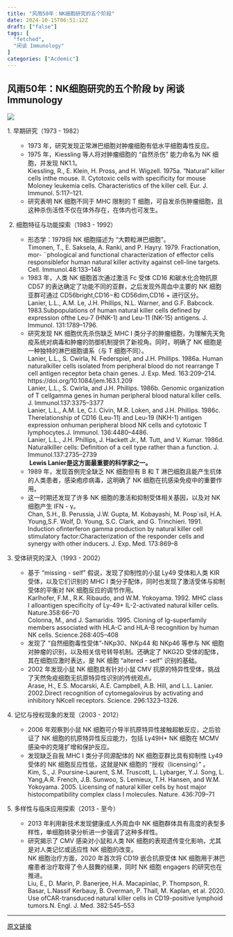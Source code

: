 ```yaml
---
title: "风雨50年：NK细胞研究的五个阶段"
date: 2024-10-15T06:51:12Z
draft: ["false"]
tags: [
  "fetched",
  "闲谈 Immunology"
]
categories: ["Acdemic"]
---
```

风雨50年：NK细胞研究的五个阶段 by 闲谈 Immunology
------
<div><section data-mpa-powered-by="yiban.io"><a target="_blank" href="http://mp.weixin.qq.com/s?__biz=MzU1NTg4OTM3Mg==&amp;mid=2247904610&amp;idx=2&amp;sn=8b1468e35a20a2a86c49fb78ded65e05&amp;chksm=fbc58ad1ccb203c7790d8d81ae9e507f1d5b5311a77541b34c05645884d8039004add0264d36&amp;scene=21#wechat_redirect" textvalue="你已选中了添加链接的内容" linktype="text" imgurl="" imgdata="null" data-itemshowtype="0" tab="innerlink" data-linktype="1" hasload="1"><span><img data-galleryid="" data-imgfileid="100038924" data-ratio="0.42592592592592593" data-s="300,640" data-type="png" data-w="1080" data-src="https://mmbiz.qpic.cn/mmbiz_png/qygMQht6xpbHpSb1oCYxpOEDOYzCqpraXokC4ia1McrPticrc8VibGLj97WKbRzGVLfQT4Aib8MjAX3Jq4w5ljXUow/640?wx_fmt=other&amp;from=appmsg&amp;wxfrom=5&amp;tp=webp&amp;wx_lazy=1&amp;wx_co=1" src="https://mmbiz.qpic.cn/mmbiz_png/qygMQht6xpbHpSb1oCYxpOEDOYzCqpraXokC4ia1McrPticrc8VibGLj97WKbRzGVLfQT4Aib8MjAX3Jq4w5ljXUow/640?wx_fmt=other&amp;from=appmsg&amp;wxfrom=5&amp;tp=webp&amp;wx_lazy=1&amp;wx_co=1"></span></a></section><p><span>1. 早期研究（1973 - 1982）</span></p><ul><ul><li><section><span>1973 年，研究发现正常淋巴细胞对肿瘤细胞有低水平细胞毒性反应。</span></section></li><li><section><span>1975 年，Kiessling 等人将对肿瘤细胞的 “自然杀伤” 能力命名为 NK 细胞，并发现 NK1.1。</span></section><section><span>Kiessling, R., E. Klein, H. Pross, and H. Wigzell. 1975a. “Natural” killer cells inthe mouse. II. Cytotoxic cells with specificity for mouse Moloney leukemia cells. Characteristics of the killer cell. Eur. J. Immunol. 5:117–121.</span></section></li><li><section><span>研究表明 NK 细胞不同于 MHC 限制的 T 细胞，可自发杀伤肿瘤细胞，且这种杀伤活性不仅在体外存在，在体内也可发生。</span></section></li></ul></ul><section><span> 2. 细胞特征与功能探索（1983 - 1992）</span></section><ul><ul><li><section><span>形态学：1979将 NK 细胞描述为 “大颗粒淋巴细胞”。</span></section><section><span>Timonen, T., E. Saksela, A. Ranki, and P. Hayry. 1979. Fractionation, mor- ¨phological and functional characterization of effector cells responsiblefor human natural killer activity against cell-line targets. Cell. Immunol.48:133–148</span></section></li><li><section><span>1983 年，人类 NK 细胞首次通过激活 Fc 受体 CD16 和碳水化合物抗原 CD57 的表达确定了功能不同的亚群，之后发现外周血中主要的 NK 细胞亚群可通过 CD56bright,CD16−和 CD56dim,CD16 + 进行区分。</span></section><section><span>Lanier, L.L., A.M. Le, J.H. Phillips, N.L. Warner, and G.F. Babcock. 1983.Subpopulations of human natural killer cells defined by expression ofthe Leu-7 (HNK-1) and Leu-11 (NK-15) antigens. J. Immunol. 131:1789–1796.</span><span></span></section></li><li><section><span>研究发现 NK 细胞优先杀伤缺乏 MHC I 类分子的肿瘤细胞，为理解先天免疫系统对病毒和肿瘤的防御机制提供了新视角。同时，明确了 NK 细胞是一种独特的淋巴细胞谱系（<span>与 T 细胞不同</span>）。</span></section><section><span>Lanier, L.L., S. Cwirla, N. Federspiel, and J.H. Phillips. 1986a. Human naturalkiller cells isolated from peripheral blood do not rearrange T cell antigen receptor beta chain genes. J. Exp. Med. 163:209–214. https://doi.org/10.1084/jem.163.1.209</span></section><section><span>Lanier, L.L., S. Cwirla, and J.H. Phillips. 1986b. Genomic organization of T cellgamma genes in human peripheral blood natural killer cells. J. Immunol.137:3375–3377</span></section><section><span>Lanier, L.L., A.M. Le, C.I. Civin, M.R. Loken, and J.H. Phillips. 1986c. Therelationship of CD16 (Leu-11) and Leu-19 (NKH-1) antigen expression onhuman peripheral blood NK cells and cytotoxic T lymphocytes.J. Immunol. 136:4480–4486.</span></section><section><span>Lanier, L.L., J.H. Phillips, J. Hackett Jr., M. Tutt, and V. Kumar. 1986d. Naturalkiller cells: Definition of a cell type rather than a function. J. Immunol.137:2735–2739</span></section><section><span><strong><span><span> Lewis Lanier</span>是这方面最重要的科学家之一。</span></strong></span></section></li><li><section><span>1989 年，发现首例完全缺乏 NK 细胞但有 B 和 T 淋巴细胞且能产生抗体的人类患者，感染疱疹病毒，这明确了 NK 细胞在抗感染免疫中的重要作用。</span></section></li><li><section><span>这一时期还发现了许多 NK 细胞的激活和抑制受体相关基因，以及对 NK 细胞产生 IFN - γ。</span></section><section><span>Chan, S.H., B. Perussia, J.W. Gupta, M. Kobayashi, M. Posp´ısil, H.A. Young,S.F. Wolf, D. Young, S.C. Clark, and G. Trinchieri. 1991. Induction ofinterferon gamma production by natural killer cell stimulatory factor:Characterization of the responder cells and synergy with other inducers. J. Exp. Med. 173:869–8</span></section></li></ul></ul><section><span>3. 受体研究的深入（1993 - 2002）</span></section><ul><ul><li><section><span>基于 “missing - self” 假说，发现了抑制性的小鼠 Ly49 受体和人类 KIR 受体，以及它们识别的 MHC I 类分子配体，同时也发现了激活受体与抑制受体的平衡对 NK 细胞反应的调节作用。</span></section><section><span>Karlhofer, F.M., R.K. Ribaudo, and W.M. Yokoyama. 1992. MHC class I alloantigen specificity of Ly-49+ IL-2-activated natural killer cells. Nature.358:66–70</span></section><section><span>Colonna, M., and J. Samaridis. 1995. Cloning of Ig-superfamily members associated with HLA-C and HLA-B recognition by human NK cells. Science.268:405–408</span></section></li><li><section><span>发现了 “自然细胞毒性受体”-NKp30、NKp44 和 NKp46 等参与 NK 细胞对肿瘤的识别，以及相关信号转导机制。还确定了 NKG2D 受体的配体，其在细胞应激时表达，是 NK 细胞 “altered - self” 识别的基础。</span></section></li><li><section><span>2002 年发现小鼠 NK 细胞具有针对小鼠 CMV 抗原的特异性受体，挑战了天然免疫细胞无抗原特异性识别的传统观点。</span></section><section><span>Arase, H., E.S. Mocarski, A.E. Campbell, A.B. Hill, and L.L. Lanier. 2002.Direct recognition of cytomegalovirus by activating and inhibitory NKcell receptors. Science. 296:1323–1326.</span></section></li></ul></ul><section><span>4. 记忆与授权现象的发现（2003 - 2012）</span></section><ul><ul><li><section><span>2006 年观察到小鼠 NK 细胞可介导半抗原特异性接触超敏反应，之后验证了 NK 细胞的抗原特异性反应能力，包括 Ly49H+ NK 细胞在 MCMV 感染中的克隆扩增和保护反应。</span></section></li><li><section><span>发现缺乏自我 MHC I 类分子同源配体的 NK 细胞亚群比具有抑制性 Ly49 受体的 NK 细胞反应性低，这就是NK 细胞的 “授权（<span>licensing</span>）” 。</span></section><section><span>Kim, S., J. Poursine-Laurent, S.M. Truscott, L. Lybarger, Y.J. Song, L. Yang,A.R. French, J.B. Sunwoo, S. Lemieux, T.H. Hansen, and W.M. Yokoyama. 2005. Licensing of natural killer cells by host major histocompatibility complex class I molecules. Nature. 436:709–71</span></section></li></ul></ul><section><span>5. 多样性与临床应用探索（2013 - 至今）</span></section><ul><ul><li><section><span>2013 年利用新技术发现健康成人外周血中 NK 细胞群体具有高度的表型多样性，单细胞转录分析进一步强调了这种多样性。</span></section></li><li><section><span>研究揭示了 CMV 感染对小鼠和人类 NK 细胞的表观遗传变化影响，尤其是对人类记忆或适应性 NK 细胞的改变。</span></section><section><span>NK 细胞治疗方面，2020 年首次将 CD19 嵌合抗原受体 NK 细胞用于淋巴瘤患者治疗取得了令人鼓舞的结果，同时 NK 细胞 engagers 的研究也在推进。</span></section><section><span>Liu, E., D. Marin, P. Banerjee, H.A. Macapinlac, P. Thompson, R. Basar, L.Nassif Kerbauy, B. Overman, P. Thall, M. Kaplan, et al. 2020. Use ofCAR-transduced natural killer cells in CD19-positive lymphoid tumors.N. Engl. J. Med. 382:545–553</span></section><section><span></span><span></span></section><section><mp-common-profile data-pluginname="mpprofile" data-id="Mzg2OTczNjI0OQ==" data-headimg="http://mmbiz.qpic.cn/mmbiz_png/h4TnoxFENicSUg9Zeq93L0JONScSZFlntu2ygj7iaq0trvU3x8sot8hpJ5U6PmtPsys5kiaqkTv364qWAdIQgqoSQ/0?wx_fmt=png" data-nickname="闲谈 Immunology" data-alias="xiantanimmunology" data-signature="专注ImmunoBiology，桥接基础研究与产业应用！" data-from="0"></mp-common-profile></section></li></ul></ul><p><mp-style-type data-value="3"></mp-style-type></p></div>  
<hr>
<a href="https://mp.weixin.qq.com/s/n6LpgAjAa_yk7gKoWz76jQ",target="_blank" rel="noopener noreferrer">原文链接</a>
